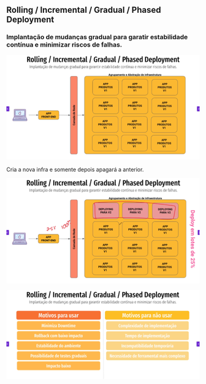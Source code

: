 ## Rolling / Incremental / Gradual / Phased Deployment
### Implantação de mudanças gradual para garatir estabilidade contínua e minimizar riscos de falhas.
![img_8.png](img_8.png)


Cria a nova infra e somente depois apagará a anterior.

![img_10.png](img_10.png)

![img_9.png](img_9.png)
